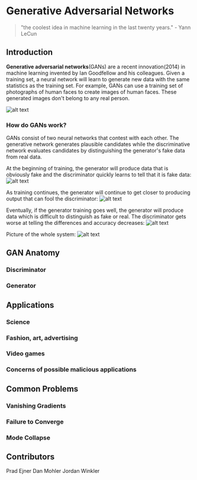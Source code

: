 # Generative Adversarial Networks

>"the coolest idea in machine learning in the last twenty years." - Yann LeCun

## Introduction
**Generative adversarial networks**(GANs) are a recent innovation(2014) in machine learning invented by Ian Goodfellow and his colleagues. Given a training set, a neural network will learn to generate new data with the same statistics as the training set.
For example, GANs can use a training set of photographs of human faces to create images of human faces. These generated images don't belong to any real person.

![alt text](https://github.com/pejner/keras-gan/blob/master/images/gan_faces.png "Generated faces from GAN created by NVIDIA")

### How do GANs work?
GANs consist of two neural networks that contest with each other. The generative network generates plausible candidates while the discriminative network evaluates candidates by distinguishing the generator's fake data from real data.

At the beginning of training, the generator will produce data that is obviously fake and the discriminator quickly learns to tell that it is fake data:
![alt text](https://github.com/pejner/keras-gan/blob/master/images/bad_gan.svg "Bad GAN example")

As training continues, the generator will continue to get closer to producing output that can fool the discriminator:
![alt text](https://github.com/pejner/keras-gan/blob/master/images/ok_gan.svg "Decent GAN example")

Eventually, if the generator training goes well, the generator will produce data which is difficult to distinguish as fake or real. The discriminator gets worse at telling the differences and accuracy decreases:
![alt text](https://github.com/pejner/keras-gan/blob/master/images/good_gan.svg "Good GAN example")

Picture of the whole system:
![alt text](https://github.com/pejner/keras-gan/blob/master/images/gan_diagram.svg "GAN overview")

## GAN Anatomy

### Discriminator

### Generator

## Applications

### Science

### Fashion, art, advertising

### Video games

### Concerns of possible malicious applications

## Common Problems

### Vanishing Gradients

### Failure to Converge

### Mode Collapse



## Contributors
Prad Ejner
Dan Mohler
Jordan Winkler